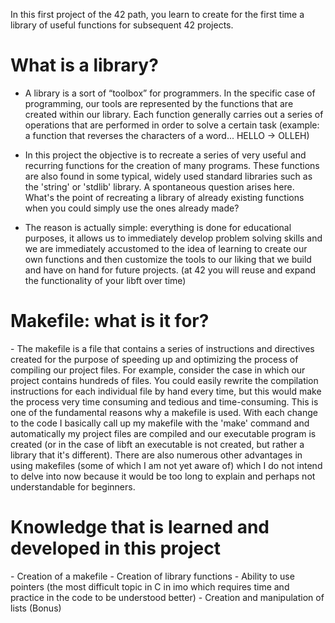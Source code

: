 In this first project of the 42 path, you learn to create for the first time a library of useful functions for subsequent 42 projects.

<h1>What is a library?</h1>

- A library is a sort of “toolbox” for programmers. In the specific case of programming, our tools are represented by the functions that are created within our library. Each function generally carries out a series of operations that are performed in order to solve a certain task (example: a function that reverses the characters of a word... HELLO -> OLLEH)

- In this project the objective is to recreate a series of very useful and recurring functions for the creation of many programs. These functions are also found in some typical, widely used standard libraries such as the 'string' or 'stdlib' library. A spontaneous question arises here. What's the point of recreating a library of already existing functions when you could simply use the ones already made?

- The reason is actually simple: everything is done for educational purposes, it allows us to immediately develop problem solving skills and we are immediately accustomed to the idea of learning to create our own functions and then customize the tools to our liking that we build and have on hand for future projects. (at 42 you will reuse and expand the functionality of your libft over time)

<h1>Makefile: what is it for?</h1>
- The makefile is a file that contains a series of instructions and directives created for the purpose of speeding up and optimizing the process of compiling our project files.
For example, consider the case in which our project contains hundreds of files. You could easily rewrite the compilation instructions for each individual file by hand every time, but this would make the process very time consuming and tedious and time-consuming. This is one of the fundamental reasons why a makefile is used. With each change to the code I basically call up my makefile with the 'make' command and automatically my project files are compiled and our executable program is created (or in the case of libft an executable is not created, but rather a library that it's different). There are also numerous other advantages in using makefiles (some of which I am not yet aware of) which I do not intend to delve into now because it would be too long to explain and perhaps not understandable for beginners.


<h1>Knowledge that is learned and developed in this project</h1>
- Creation of a makefile
- Creation of library functions
- Ability to use pointers (the most difficult topic in C in imo which requires time and practice in the code to be understood better)
- Creation and manipulation of lists (Bonus)
